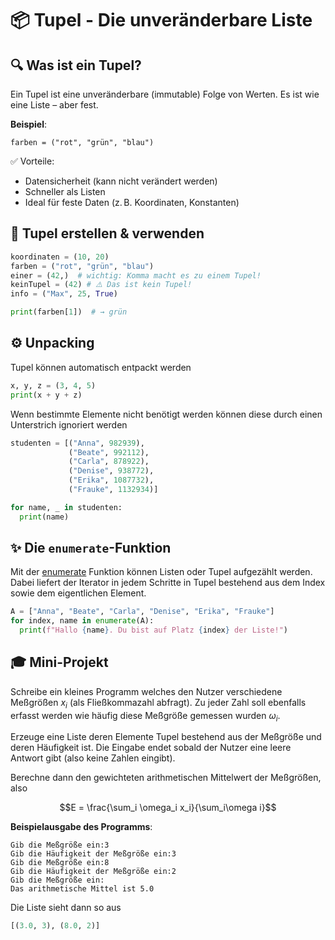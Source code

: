# 📦 Tupel - Die unveränderbare Liste

## 🔍 Was ist ein Tupel? 
Ein Tupel ist eine unveränderbare (immutable) Folge von Werten. Es ist wie eine Liste – aber fest.

**Beispiel**:

```
farben = ("rot", "grün", "blau")
```
✅ Vorteile:

* Datensicherheit (kann nicht verändert werden)
* Schneller als Listen
* Ideal für feste Daten (z. B. Koordinaten, Konstanten)

## 🔧 Tupel erstellen & verwenden
```python
koordinaten = (10, 20)
farben = ("rot", "grün", "blau")
einer = (42,)  # wichtig: Komma macht es zu einem Tupel!
keinTupel = (42) # ⚠️ Das ist kein Tupel!
info = ("Max", 25, True)

print(farben[1])  # → grün
```

## ⚙️ Unpacking
Tupel können automatisch entpackt werden
```python
x, y, z = (3, 4, 5)
print(x + y + z)
```

Wenn bestimmte Elemente nicht benötigt werden können diese durch einen Unterstrich ignoriert werden
```python
studenten = [("Anna", 982939), 
             ("Beate", 992112),
             ("Carla", 878922),
             ("Denise", 938772),
             ("Erika", 1087732),
             ("Frauke", 1132934)]

for name, _ in studenten:
  print(name)             
```

## ✨ Die ``enumerate``-Funktion
Mit der [enumerate](https://www.w3schools.com/python/ref_func_enumerate.asp) Funktion können Listen oder Tupel aufgezählt werden. Dabei liefert der Iterator in jedem Schritte in Tupel bestehend aus dem Index sowie dem eigentlichen Element. 

```python
A = ["Anna", "Beate", "Carla", "Denise", "Erika", "Frauke"]
for index, name in enumerate(A):
  print(f"Hallo {name}. Du bist auf Platz {index} der Liste!")
```

## 🎓 Mini-Projekt
Schreibe ein kleines Programm welches den Nutzer verschiedene Meßgrößen $x_i$ (als Fließkommazahl abfragt).
Zu jeder Zahl soll ebenfalls erfasst werden wie häufig diese Meßgröße gemessen wurden $\omega_i$. 

Erzeuge eine Liste deren Elemente
Tupel bestehend aus der Meßgröße und deren Häufigkeit ist. Die Eingabe endet sobald der Nutzer eine leere Antwort gibt (also keine Zahlen eingibt).

Berechne dann den gewichteten arithmetischen Mittelwert der Meßgrößen, also 

$$E = \frac{\sum_i \omega_i x_i}{\sum_i\omega i}$$

**Beispielausgabe des Programms**:
```
Gib die Meßgröße ein:3
Gib die Häufigkeit der Meßgröße ein:3
Gib die Meßgröße ein:8
Gib die Häufigkeit der Meßgröße ein:2
Gib die Meßgröße ein:
Das arithmetische Mittel ist 5.0
```

Die Liste sieht dann so aus
```python
[(3.0, 3), (8.0, 2)]
```
<!--- ```python
elemente = []
while True:
  zahl = input("Gib die Meßgröße ein:")
  if zahl == "":
    break
  gewicht = input("Gib die Häufigkeit der Meßgröße ein:")
  if gewicht == "":
    break
  elemente.append((float(zahl), int(gewicht)))

summeX, summeW = 0, 0
for x, w in elemente:
  summeX = summeX + x * w
  summeW = summeW + w

print(f"Das arithmetische Mittel ist {summeX / summeW}") 
``` --->
